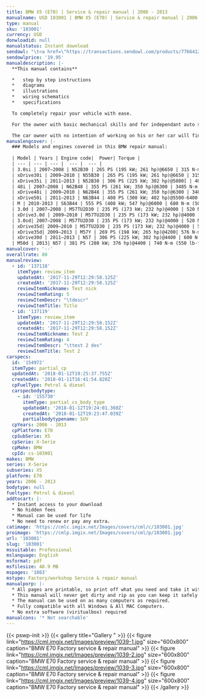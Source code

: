 ```yaml
---
title: BMW X5 (E70) | Service & repair manual | 2006 - 2013
manualname: USD 103001 | BMW X5 (E70) | Service & repair manual | 2006 - 2013
type: manual
sku: '103001'
currency: USD
donwloadid: null
manualstatus: Instant download
sendowl: "\t<a href=\"https://transactions.sendowl.com/products/77664121/A8BE4879/add_to_cart\" rel=\"nofollow\"><img src=\"https://transactions.sendowl.com/assets/external/add-to-cart.png\" /></a><script type=\"text/javascript\" src=\"https://transactions.sendowl.com/assets/sendowl.js\" ></script>"
sendowlprice: '19.95'
manualdescription: |-
  **This manual contains**

  *   step by step instructions
  *   diagrams
  *   illustrations
  *   wiring schematics
  *   specifications 

  To completely repair your vehicle with ease.

  For the owner with basic mechanical skills and for independant auto service professionals, this manual includes the same specifications and procedures available to an authorised dealer service department. 

  The car owner with no intention of working on his or her car will find that owning and referring to this manual makes it possible to be better informed and to more knowledgeably discuss repairs with an automotive technician. 
manualengcover: |-
  ### Models and engines covered in this BMW repair manual:
  ​
  | Model | Years | Engine code|  Power| Torque |
  | --- | --- | --- |  --- |  --- |
  | 3.0si | 2007–2008 | N52B30 | 265 PS (195 kW; 261 hp)@6650 | 315 N·m (232 lb·ft) @2750|
  | xDrive30i | 2009–2010 | N55B30 | 265 PS (195 kW; 261 hp)@6650 | 315 N·m (232 lb·ft) @2750|
  | xDrive35i | 2011–2013 | N52B30 | 306 PS (225 kW; 302 hp)@5800[ | 400 N·m (300 lb·ft) @1200–5000|
  | 48i | 2007–2008 | N62B48 | 355 PS (261 kW; 350 hp)@6300 | 3485 N·m (358 lb·ft)@3400–3800|
  | xDrive48i | 2009–2010 | N62B48 | 355 PS (261 kW; 350 hp)@6300 | 3485 N·m (358 lb·ft)@3400–3800|
  | xDrive50i | 2011–2013 | N63B44 | 408 PS (300 kW; 402 hp)@5500-6400 | 610 N·m (450 lb·ft) @1750–4500|
  | M | 2010-2013 | S63B44 | 555 PS (408 kW; 547 hp)@6000 | 680 N·m (500 lb·ft) @1500–5650|
  | 3.0d | 2007–2008 | M57TU2D30 | 235 PS (173 kW; 232 hp)@4000 | 520 N·m (380 lb·ft) @2000–2750|
  | xDrive3.0d | 2009–2010 | M57TU2D30 | 235 PS (173 kW; 232 hp)@4000 | 520 N·m (380 lb·ft) @2000–2750|
  | 3.0sd| 2007–2008 | M57TU2D30 | 235 PS (173 kW; 232 hp)@4000 | 520 N·m (380 lb·ft) @2000–2750|
  | xDrive35d| 2009–2010 | M57TU2D30 | 235 PS (173 kW; 232 hp)@4000 | 520 N·m (380 lb·ft) @2000–2750|
  | xDrive35d| 2009–2013 | M57Y | 269 PS (198 kW; 265 hp)@4200| 576 N·m (425 lb·ft) @1750|
  | xDrive30d | 2011–2013 | N57 | 306 PS (225 kW; 302 hp)@4400 | 600 N·m (440 lb·ft) @1500–2500|
  | M50d | 2013| N57 | 381 PS (280 kW; 376 hp)@4400 | 740 N·m (550 lb·ft) @2000–3000|
manualcover: '--'
overallrate: 80
manualreview:
  - id: '137118'
    itemType: review_item
    updatedAt: '2017-11-29T12:29:58.125Z'
    createdAt: '2017-11-29T12:29:58.125Z'
    reviewItemNickname: Test nick
    reviewItemRating: 5
    reviewItemDescr: "\tdescr"
    reviewItemTitle: Title
  - id: '137119'
    itemType: review_item
    updatedAt: '2017-11-29T12:29:58.152Z'
    createdAt: '2017-11-29T12:29:58.152Z'
    reviewItemNickname: Test 2
    reviewItemRating: 4
    reviewItemDescr: "\ttest 2 des"
    reviewItemTitle: Test 2
carspecs:
  id: '154972'
  itemType: partial_cp
  updatedAt: '2018-01-12T19:25:37.755Z'
  createdAt: '2018-01-11T16:41:54.820Z'
  cpFuelType: Petrol & diesel
  carspecbodytype:
    - id: '155730'
      itemType: partial_cs_body_type
      updatedAt: '2018-01-12T19:24:01.360Z'
      createdAt: '2018-01-12T19:23:47.039Z'
      partialbodytypename: SUV
  cpYears: 2006 - 2013
  cpPlatform: E70
  cpSubSerie: X5
  cpSerie: X-Serie
  cpMake: BMW
  cpId: cs-103001
makes: BMW
series: X-Serie
subseries: X5
platform: E70
years: 2006 - 2013
bodytype: null
fueltype: Petrol & diesel
addtocart: |-
  * Instant access to your download
  * No hidden fees
  * Manual can be used for life
  * No need to renew or pay any extra.
catimage: 'https://cmlc.imgix.net/Images/covers/cml/c/103001.jpg'
proimage: 'https://cmlp.imgix.net/Images/covers/cml/p/103001.jpg'
url: '103001'
slug: '103001'
mssuitable: Professional
mslanguage: English
msformat: pdf
msfilesize: 48.9 MB
mspages: '1863'
mstype: Factory/workshop Service & repair manual
manualporp: |-
  * All pages are printable, so print off what you need and take it with you into the garage or workshop
  * This manual will never get dirty and rip as you can keep it safely on your PC and print the pages you need in matter of seconds.
  * The manual can be used on as many computers as required.
  * Fully compatible with all Windows & All MAC Computers.
  * No extra software (viritualbox) required
manualcons: '* Not searchable'
---
```


{{< pswp-init >}}
{{< gallery title="Gallery " >}}
{{< figure link="https://cml.imgix.net/Images/preview/1039-1.jpg" size="600x800" caption="BMW E70 Factory service & repair manual" >}}
{{< figure link="https://cml.imgix.net/Images/preview/1039-2.jpg" size="600x800" caption="BMW E70 Factory service & repair manual" >}}
{{< figure link="https://cml.imgix.net/Images/preview/1039-3.jpg" size="600x800" caption="BMW E70 Factory service & repair manual" >}}
{{< figure link="https://cml.imgix.net/Images/preview/1039-4.jpg" size="600x800" caption="BMW E70 Factory service & repair manual" >}}
{{< /gallery >}}